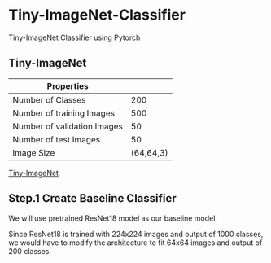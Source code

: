 # Tiny-ImageNet-Classifier
Tiny-ImageNet Classifier using Pytorch

## Tiny-ImageNet

| Properties                  |           |
| --------------------------- | --------- |
| Number of Classes           | 200       |
| Number of training Images   | 500       |
| Number of validation Images | 50        |
| Number of test Images       | 50        |
| Image Size                  | (64,64,3) |

[Tiny-ImageNet][Tiny-ImageNet]

## Step.1 Create Baseline Classifier

We will use pretrained ResNet18 model as our baseline model. 

Since ResNet18 is trained with 224x224 images and output of 1000 classes, we would have to modify the architecture to fit 64x64 images and output of 200 classes.

[Tiny-ImageNet]: https://tiny-imagenet.herokuapp.com/	"Link to Tiny-ImageNet"
